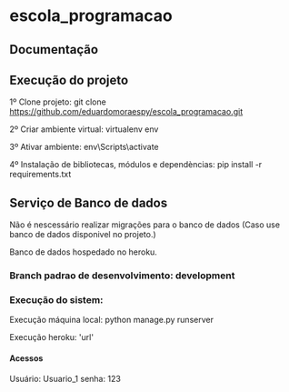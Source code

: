 # escola_programacao

## Documentação


## Execução do projeto

1º Clone projeto: git clone https://github.com/eduardomoraespy/escola_programacao.git

2º Criar ambiente virtual: virtualenv env 

3º Ativar ambiente: env\Scripts\activate

4º Instalação de bibliotecas, módulos e dependèncias: pip install -r requirements.txt


## Serviço de Banco de dados

Não é nescessário realizar migrações para o banco de dados (Caso use banco de dados disponivel no projeto.)

Banco de dados hospedado no heroku.


### Branch padrao de desenvolvimento: development


### Execução do sistem:

Execução máquina local: python manage.py runserver

Execução heroku: 'url'

#### Acessos
Usuário: Usuario_1
senha: 123
